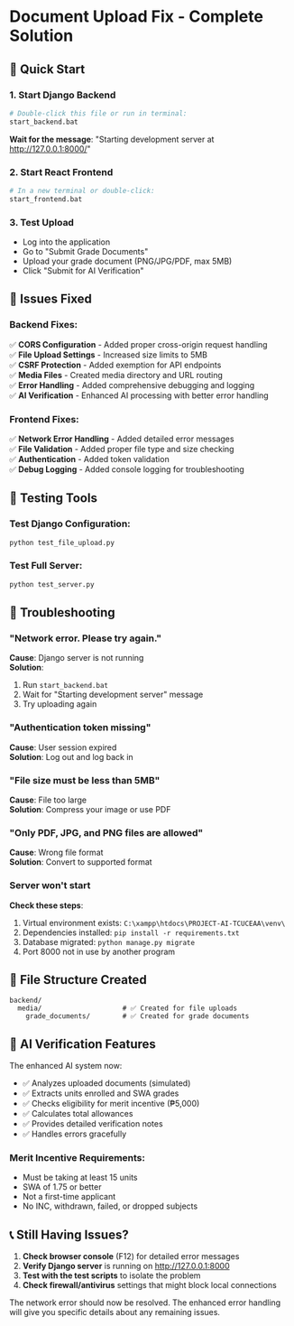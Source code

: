 # Document Upload Fix - Complete Solution

## 🚀 Quick Start

### 1. Start Django Backend
```bash
# Double-click this file or run in terminal:
start_backend.bat
```
**Wait for the message**: "Starting development server at http://127.0.0.1:8000/"

### 2. Start React Frontend  
```bash
# In a new terminal or double-click:
start_frontend.bat
```

### 3. Test Upload
- Log into the application
- Go to "Submit Grade Documents" 
- Upload your grade document (PNG/JPG/PDF, max 5MB)
- Click "Submit for AI Verification"

## 🔧 Issues Fixed

### Backend Fixes:
✅ **CORS Configuration** - Added proper cross-origin request handling  
✅ **File Upload Settings** - Increased size limits to 5MB  
✅ **CSRF Protection** - Added exemption for API endpoints  
✅ **Media Files** - Created media directory and URL routing  
✅ **Error Handling** - Added comprehensive debugging and logging  
✅ **AI Verification** - Enhanced AI processing with better error handling  

### Frontend Fixes:
✅ **Network Error Handling** - Added detailed error messages  
✅ **File Validation** - Added proper file type and size checking  
✅ **Authentication** - Added token validation  
✅ **Debug Logging** - Added console logging for troubleshooting  

## 🧪 Testing Tools

### Test Django Configuration:
```bash
python test_file_upload.py
```

### Test Full Server:
```bash
python test_server.py
```

## 🚨 Troubleshooting

### "Network error. Please try again."
**Cause**: Django server is not running  
**Solution**: 
1. Run `start_backend.bat`
2. Wait for "Starting development server" message
3. Try uploading again

### "Authentication token missing"
**Cause**: User session expired  
**Solution**: Log out and log back in

### "File size must be less than 5MB"
**Cause**: File too large  
**Solution**: Compress your image or use PDF

### "Only PDF, JPG, and PNG files are allowed"
**Cause**: Wrong file format  
**Solution**: Convert to supported format

### Server won't start
**Check these steps**:
1. Virtual environment exists: `C:\xampp\htdocs\PROJECT-AI-TCUCEAA\venv\`
2. Dependencies installed: `pip install -r requirements.txt`
3. Database migrated: `python manage.py migrate`
4. Port 8000 not in use by another program

## 📁 File Structure Created
```
backend/
  media/                    # ✅ Created for file uploads
    grade_documents/        # ✅ Created for grade documents
```

## 🤖 AI Verification Features

The enhanced AI system now:
- ✅ Analyzes uploaded documents (simulated)
- ✅ Extracts units enrolled and SWA grades
- ✅ Checks eligibility for merit incentive (₱5,000)
- ✅ Calculates total allowances
- ✅ Provides detailed verification notes
- ✅ Handles errors gracefully

### Merit Incentive Requirements:
- Must be taking at least 15 units
- SWA of 1.75 or better  
- Not a first-time applicant
- No INC, withdrawn, failed, or dropped subjects

## 📞 Still Having Issues?

1. **Check browser console** (F12) for detailed error messages
2. **Verify Django server** is running on http://127.0.0.1:8000
3. **Test with the test scripts** to isolate the problem
4. **Check firewall/antivirus** settings that might block local connections

The network error should now be resolved. The enhanced error handling will give you specific details about any remaining issues.
